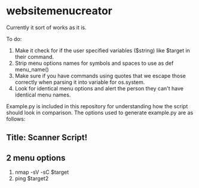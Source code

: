# websitemenucreator

Currently it sort of works as it is.

To do:
1. Make it check for if the user specified variables ($string) like $target in their command.
2. Strip menu options names for symbols and spaces to use as def menu_name()
3. Make sure if you have commands using quotes that we escape those correctly when parsing it into variable for os.system.
4. Look for identical menu options and alert the person they can't have identical menu names.


Example.py is included in this repository for understanding how the script should look in comparison.
The options used to generate example.py are as follows:


## Title: Scanner Script!
## 2 menu options
1. nmap -sV -sC $target
2. ping $target2

